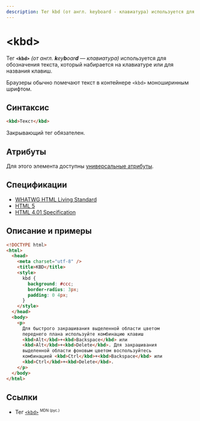 ```yaml
---
description: Тег kbd (от англ. keyboard - клавиатура) используется для обозначения текста, который набирается на клавиатуре или для названия клавиш
---
```


# &lt;kbd&gt;

Тег **`<kbd>`** _(от англ. **k**ey**b**oar**d** — клавиатура)_ используется для обозначения текста, который набирается на клавиатуре или для названия клавиш.

Браузеры обычно помечают текст в контейнере `<kbd>` моноширинным шрифтом.

## Синтаксис

```html
<kbd>Текст</kbd>
```

Закрывающий тег обязателен.

## Атрибуты

Для этого элемента доступны [универсальные атрибуты](uni-attr.md).

## Спецификации

- [WHATWG HTML Living Standard](https://html.spec.whatwg.org/multipage/semantics.html#the-kbd-element)
- [HTML 5](http://www.w3.org/TR/html5/text-level-semantics.html#the-kbd-element)
- [HTML 4.01 Specification](http://www.w3.org/TR/html401/struct/text.html#h-9.2.1)

## Описание и примеры

```html
<!DOCTYPE html>
<html>
  <head>
    <meta charset="utf-8" />
    <title>KBD</title>
    <style>
      kbd {
        background: #ccc;
        border-radius: 3px;
        padding: 0 4px;
      }
    </style>
  </head>
  <body>
    <p>
      Для быстрого закрашивания выделенной области цветом
      переднего плана используйте комбинацию клавиш
      <kbd>Alt</kbd>+<kbd>Backspace</kbd> или
      <kbd>Alt</kbd>+<kbd>Delete</kbd>. Для закрашивания
      выделенной области фоновым цветом воспользуйтесь
      комбинацией <kbd>Ctrl</kbd>+<kbd>Backspace</kbd> или
      <kbd>Ctrl</kbd>+<kbd>Delete</kbd>.
    </p>
  </body>
</html>
```

## Ссылки

- Тег [`<kbd>`](https://developer.mozilla.org/ru/docs/Web/HTML/Element/kbd) <sup><small>MDN (рус.)</small></sup>
